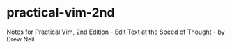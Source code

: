 # practical-vim-2nd
Notes for Practical Vim, 2nd Edition - Edit Text at the Speed of Thought - by Drew Neil
